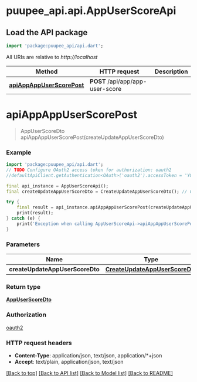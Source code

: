 # puupee_api.api.AppUserScoreApi

## Load the API package
```dart
import 'package:puupee_api/api.dart';
```

All URIs are relative to *http://localhost*

Method | HTTP request | Description
------------- | ------------- | -------------
[**apiAppAppUserScorePost**](AppUserScoreApi.md#apiappappuserscorepost) | **POST** /api/app/app-user-score | 


# **apiAppAppUserScorePost**
> AppUserScoreDto apiAppAppUserScorePost(createUpdateAppUserScoreDto)



### Example
```dart
import 'package:puupee_api/api.dart';
// TODO Configure OAuth2 access token for authorization: oauth2
//defaultApiClient.getAuthentication<OAuth>('oauth2').accessToken = 'YOUR_ACCESS_TOKEN';

final api_instance = AppUserScoreApi();
final createUpdateAppUserScoreDto = CreateUpdateAppUserScoreDto(); // CreateUpdateAppUserScoreDto | 

try {
    final result = api_instance.apiAppAppUserScorePost(createUpdateAppUserScoreDto);
    print(result);
} catch (e) {
    print('Exception when calling AppUserScoreApi->apiAppAppUserScorePost: $e\n');
}
```

### Parameters

Name | Type | Description  | Notes
------------- | ------------- | ------------- | -------------
 **createUpdateAppUserScoreDto** | [**CreateUpdateAppUserScoreDto**](CreateUpdateAppUserScoreDto.md)|  | [optional] 

### Return type

[**AppUserScoreDto**](AppUserScoreDto.md)

### Authorization

[oauth2](../README.md#oauth2)

### HTTP request headers

 - **Content-Type**: application/json, text/json, application/*+json
 - **Accept**: text/plain, application/json, text/json

[[Back to top]](#) [[Back to API list]](../README.md#documentation-for-api-endpoints) [[Back to Model list]](../README.md#documentation-for-models) [[Back to README]](../README.md)

